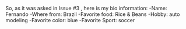 So, as it was asked in Issue #3 , here is my bio information:
-Name: Fernando
-Where from: Brazil
-Favorite food: Rice & Beans
-Hobby: auto modeling
-Favorite color: blue
-Favorite Sport: soccer
